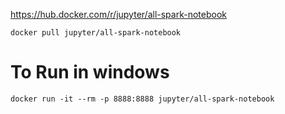 https://hub.docker.com/r/jupyter/all-spark-notebook

`docker pull jupyter/all-spark-notebook`


# To Run in windows 

``` 
docker run -it --rm -p 8888:8888 jupyter/all-spark-notebook  
```

